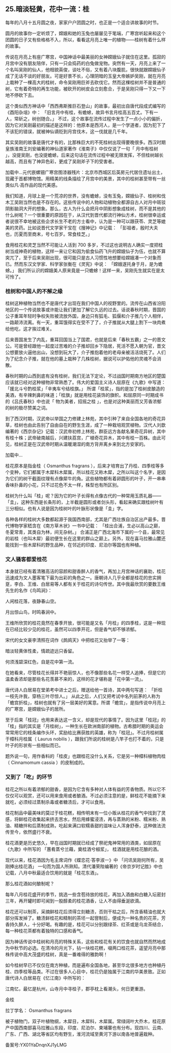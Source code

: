 ## 25.暗淡轻黄，花中一流：桂
每年的八月十五月圆之夜，家家户户团圆之时，也正是一个适合讲故事的时节。



圆月的故事你一定听烦了，嫦娥和她的玉兔也屡屡见于笔端，广寒宫听起来和这个团圆的日子又有些格格不入，所以，看看这月亮上唯一的植物——桂树有着什么样的故事。



传说在月亮上有座广寒宫，中国神话中最美丽的女神嫦娥仙子就住在这里。孤寂的月宫中没有朋友陪伴，只有一只会捣药的白兔做宠物。突然有一天，月亮上来了一个名叫吴刚的仙人，他相貌英俊，谈吐不俗，又有着八块腹肌，很快就跟嫦娥仙子成了无话不谈的好朋友。可是好景不长，心理阴暗的玉皇大帝嫉妒吴刚，就在月亮上栽种了一棵高大的桂树，命令吴刚用巨斧去砍伐它。然而这棵桂树并不是普通的树，它有着奇特的再生功能，被砍开的树皮会立刻愈合，于是吴刚只得一下又一下地不停砍下去。



  




这个类似西方神话中「西西弗斯推巨石登山」的故事，最初出自唐代段成式编写的《酉阳杂俎》中：
 「旧言月中有桂，有蟾蜍，故异书言月桂高五百丈。下有一人，常斫之，树创随合。」
 不过，这个故事在流传过程中发生了一点小小的偏折，因为它对吴刚最初的描述是这样的：他原本是西河人，是一个学道者，因为犯下了不该犯的错误，就被神仙谪贬到月宫伐木，这一伐就是几千年。



其实吴刚的故事是唐代才有的，比那株巨大的不死桂树出现得要晚很多。西汉时期皇族淮南王刘安编著的神仙道家著作《淮南子》中仅仅说了一句「
 月中有桂树
 」，没提吴刚，也没提蟾蜍，后来这句话在流传过程中被无限发挥，不但桂树越长越高，而且有了神异色彩，更成了吴刚斧子下的受害者。



![]()加载中...元代嵌螺钿广寒宫图漆器残片：北京市西城区后英房元代居住遗址出土，现藏于首都博物馆。用精美的线条描绘了月宫中的美景，其中的桂树甚至带有一丝类似凡·高作品的现代美感。
 



我们知道，月球上是一个荒凉的世界，没有蟾蜍，没有玉兔，嫦娥仙子、桂树和伐木工吴刚当然也是不存在的。这些传说中的人物和动植物全都源自古人对月中斑驳阴影脑洞大开的想象。那么，古人为什么会把月中阴影想象成桂树，而不是其他的什么树呢？一个很重要的原因在于，从汉代到晋代都流行神仙方术，桂树很幸运或者说很不幸地被这些企求长生不老的方士看中，认为是一种可以跟茯苓、灵芝等媲美的灵药。比如说晋代文学家干宝在《搜神记》中记载：
 「彭祖者，殷时大夫也，历夏而至商末，号七百岁。常食桂芝。」
 



食用桂花和灵芝当然不可能让人活到 700 多岁，不过这也说明古人确实一度把桂树当成神奇的植物，这样一来让它和因为偷食仙药飞升的嫦娥仙子为伍，也就不算突兀了，至于后来吴刚出现，很可能只是古人习惯性地想要给嫦娥凑一个对象而已。然而东汉文学家、科学家张衡在《灵宪》中说：
 「嫦娥遂托身于月，是为蟾蜍。」
 我们所认识的嫦娥美人原来竟是一只蟾蜍！这样一来，吴刚先生就实在是太可怜了。



### 桂树和中国人的不解之缘


桂树这种植物当然也不是唐代才出现在我们中国人的视野里的。流传在山西省汾阳地区的一个传说故事或许能让我们更加了解它久远的过去。话说春秋时期，晋国的公子重耳年轻时争权失败被流放外国，身边只有狐毛、狐偃和介子推几个人相伴，一路颠沛流离。有一天，重耳饿得实在受不了了，介子推就从大腿上割下一块肉煮给他吃，这才挨过难关。



后来晋国发生了内乱，重耳回国当上了国君，也就是后来「春秋五霸」之一的晋文公。可是曾经跟他一起度过苦难的介子推却回乡下隐居，死活不愿入朝为官，晋文公想要放火逼他出山，没想到玩大了，介子推抱着他的老母亲被活活烧死了。人们为了纪念介子推，就在他的墓上栽种了几株桂树，据说可以护佑他的灵魂不会消散。



春秋时期的山西到底有没有桂树，我们无法下定论，不过战国时期南方地区的楚国应该就已经对这种植物非常熟悉了。伟大的爱国主义诗人屈原在《九歌》中写道：
 「援北斗兮酌桂浆」「辛夷车兮结桂旗。」
 所谓「桂浆」，指的是加了桂树皮酿造的美酒，有辛辣刺鼻的味道；「桂旗」就是用桂花装饰的旗帜。和屈原同一时期成书的《吕氏春秋》中也说「
 物为美者，招摇之桂
 」，也是对这种美丽而又芳香浓郁的树的极尽赞美之词。



到了西汉时期，汉武帝以举国之力修建上林苑，其中引种了来自全国各地的奇花异草，桂树也由此告别了自由自在的野生生涯，成了一种栽培观赏植物。汉代人刘歆编著的《西京杂记》记载：汉武帝初修上林苑，群臣远方各献名果奇花异树，其中有桂十株；武帝破南越后，兴建扶荔宫，广植奇花异木，其中有桂一百株。由此可见，桂树正是在汉武帝时期从温暖潮湿的南方背井离乡来到北方安家的。



![]()加载中...

桂花原本是指金桂（
 Osmanthus fragrans
 ），后来才培育出了丹桂、四季桂等多个变种，它们都属于木犀科木犀属，所以桂花又称木犀，之所以叫这个名字，是因为它们的树干截面纹理有点像犀牛的角。这些植物都有着卵圆形的叶子，开一串串香味扑鼻的小花，只不过花色不太一样，株型也有所区别。



桂树为什么叫「桂」呢？因为它的叶子长得有点像古代的一种常用玉质礼器——「圭」，这种东西是长条形的，上半截是圆形或者剑头形，看起来确实跟桂树叶有三分相似。也有人说是因为桂树叶的叶脉形状像是「圭」字。



各种各样的桂树大多数都起源于我国西南部，尤其是广西壮族自治区出产最多。晋代博物学家嵇含在《南方草木状》一书中记载：
 「桂出合浦，生必以高山之巅，冬夏常青，其类自为林，间无杂树。」
 合浦正是广西北海市下属的一个县，最常见的岩桂（也叫木犀）最初便生长在这里的群山之巅上。另外，现在喜马拉雅山麓还能找到一些木犀科的野生品种，在邻近的印度、尼泊尔等国也有种植。



### 文人骚客都爱桂花


本身就已经有着清雅高洁的容颜和甜香醉人的香气，再加上月宫神话的襄助，桂花迅速成为文人墨客笔下最为出彩的角色之一。唐朝诗人几乎全都是桂花的忠实拥趸，李白、王维、白居易等人都有关于桂花的诗句传世。其中我最欣赏的要数王维先生的名作《鸟鸣涧》：



人闲桂花落，夜静春山空。



月出惊山鸟，时鸣春涧中。



王维所欣赏的桂花竟然在春季开放，很可能是又名「月桂」的四季桂，这是一种现在已经比较少见的桂花，虽然可以四季开花，但是香气却不够浓郁。



宋代的女文豪李清照在词作《鹧鸪天》中把桂花又抬举了一等：



暗淡轻黄体性柔，情疏迹远只香留。



何须浅碧深红色，自是花中第一流。



在她看来，尽管桂花长得并不艳丽惊人，也不像那些名花一样受人追捧，但是它的温柔香浓却是那些名花羡慕不来的，这样的花才堪称是「花中第一流」。



唐代诗人白居易在堂弟考中进士之后，赠送给他一首诗，其中两句写道：
 「折桂一枝先许我，穿杨三叶尽惊人。」
 从此之后，人们又把考试中名列前茅的人称为「蟾宫折桂」，桂树也就有了另一层美好的寓意。所谓「蟾宫」，是指传说中月亮上的广寒宫，是嫦娥仙子的居所。



至于后来「桂冠」也用来表达这一含义，却是现代的事情了。因为这里「桂冠」的「桂」指的其实是「月桂树」，一种生长在欧洲南部的植物。古希腊时期的奥运会常常用它的枝条编作头环，奖励给比赛获胜的英雄，称为「桂冠」。不过月桂树属于樟科月桂属（
 Laurus nobilis
 ），跟我们所说的桂树是八竿子也打不着的，只是叶子的形状有一些相似而已。



题外说一句，用作香料的「桂皮」也跟桂花没什么关系，它是另一种樟科植物肉桂（
 Cinnamomum cassia
 ）的皮制成的。



### 又到了「吃」的环节


桂花之所以有着浓郁的甜香，是因为它含有多种对人体有益的芳香物质。所以它不仅仅可以观赏，还可以用来食用或者酿酒。不过必须注意的是，鲜桂花不能摘下来就吃，必须经过蒸制杀毒或者糖渍后，才可以食用。



桂花制品中最美味的莫过于桂花糕，相传明末有一位小贩从桂花的香气中找到了灵感，将鲜桂花收集起来挤去苦水，然后用蜂蜜浸渍，再与蒸熟的米粉、糯米粉、熟油、精糖拌和后蒸制成熟，吃起来满口软糯香甜的滋味让人浑身舒泰，这种做法流传至今，依然盛行不衰。



桂花酒更是历史悠久，早在战国时期就已经成了祭祀鬼神常用的酒类，如屈原在《九歌》中所写的
 「蕙肴蒸兮兰藉，奠桂酒兮椒浆」，
 桂酒就是用桂花酿的酒。



现代以来，桂花酒因为毛主席词作《蝶恋花·答李淑一》中
 「问讯吴刚何所有，吴刚捧出桂花酒」
 一句而为国人所熟知。清代潘荣陛编著的《帝京岁时记胜》中也记载，八月中秋最适合饮用的就是「桂花东酒」。



那么桂花酒如何酿制呢？



每年八月桂花盛开的季节，挑选一些含苞待放的桂花，再加入酒曲和白糖入坛密封三年，再开罐时即可闻到一股醇柔的桂花酒香，让人不由得垂涎欲滴。



桂花还可以制茶，采摘鲜桂花后须得立刻糖渍，否则干枯之后，所含香精油也就大部分挥发掉了。糖渍鲜桂花和精制的茶坯一起窨制后，便成为一种名贵的花茶，芳香持久醉人，十分好喝。有趣的是，桂花可以分别跟绿茶、红茶或是乌龙茶结合，每一种桂花茶都有着独特的口感和香气。



因为神话传说中桂树和月亮的特殊关系，这些和桂花有关的饮食也就自然而然地成为中秋节的必选。在清冷的月光下，拈一块桂花糕，啜两口桂花茶，遥望月亮中那株传说中高大茂盛的桂树，真是一番难得的雅韵啊！



如今桂树早已不仅仅在南方种植，而是遍布全国各地，甚至华北很多地方也种植丹桂、四季桂等品类。不过在很多人心目中，桂花仍是独属于江南的华美景致。正如唐代诗人白居易在《忆江南》中所写的：



江南忆，最忆是杭州，山寺月中寻桂子，郡亭枕上看潮头，何日更重游。



金桂
 

拉丁学名：
  Osmanthus fragrans
 

被子植物门，双子叶植物纲，木犀目，木犀科，木犀属。常绿阔叶大乔木，桂花原产中国西南部喜马拉雅山东段，印度、尼泊尔、柬埔寨也有分布。现四川、云南、广东、广西、湖北等省区均有野生，淮河流域至黄河下游以南各地普遍栽种。
 



备案号:YX01YaDnqnXJ1yLMG

